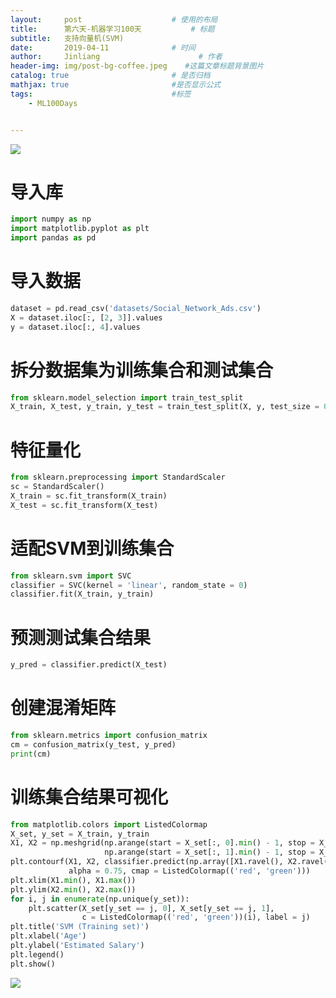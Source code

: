 ```yaml
---
layout:     post                    # 使用的布局
title:      第六天-机器学习100天           # 标题 
subtitle:   支持向量机(SVM) 
date:       2019-04-11              # 时间
author:     Jinliang                      # 作者
header-img: img/post-bg-coffee.jpeg    #这篇文章标题背景图片
catalog: true                       # 是否归档
mathjax: true                       #是否显示公式
tags:                               #标签
    - ML100Days


---
```


![](https://ws2.sinaimg.cn/large/006tNc79ly1g1z34xl98ij30m81jk4hp.jpg)

# 导入库

```python
import numpy as np
import matplotlib.pyplot as plt
import pandas as pd
```

# 导入数据

```python
dataset = pd.read_csv('datasets/Social_Network_Ads.csv')
X = dataset.iloc[:, [2, 3]].values
y = dataset.iloc[:, 4].values
```

# 拆分数据集为训练集合和测试集合

```python
from sklearn.model_selection import train_test_split
X_train, X_test, y_train, y_test = train_test_split(X, y, test_size = 0.25, random_state = 0)
```

# 特征量化

```python
from sklearn.preprocessing import StandardScaler
sc = StandardScaler()
X_train = sc.fit_transform(X_train)
X_test = sc.fit_transform(X_test)
```

# 适配SVM到训练集合

```python
from sklearn.svm import SVC
classifier = SVC(kernel = 'linear', random_state = 0)
classifier.fit(X_train, y_train)
```

# 预测测试集合结果

```python
y_pred = classifier.predict(X_test)
```

# 创建混淆矩阵

```python
from sklearn.metrics import confusion_matrix
cm = confusion_matrix(y_test, y_pred)
print(cm)
```

# 训练集合结果可视化

```python
from matplotlib.colors import ListedColormap
X_set, y_set = X_train, y_train
X1, X2 = np.meshgrid(np.arange(start = X_set[:, 0].min() - 1, stop = X_set[:, 0].max() + 1, step = 0.01),
                     np.arange(start = X_set[:, 1].min() - 1, stop = X_set[:, 1].max() + 1, step = 0.01))
plt.contourf(X1, X2, classifier.predict(np.array([X1.ravel(), X2.ravel()]).T).reshape(X1.shape),
             alpha = 0.75, cmap = ListedColormap(('red', 'green')))
plt.xlim(X1.min(), X1.max())
plt.ylim(X2.min(), X2.max())
for i, j in enumerate(np.unique(y_set)):
    plt.scatter(X_set[y_set == j, 0], X_set[y_set == j, 1],
                c = ListedColormap(('red', 'green'))(i), label = j)
plt.title('SVM (Training set)')
plt.xlabel('Age')
plt.ylabel('Estimated Salary')
plt.legend()
plt.show()
```

![](https://ws4.sinaimg.cn/large/006tNc79ly1g25ozau44lj30as07q3yo.jpg)